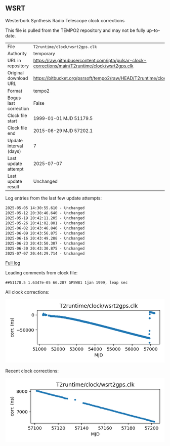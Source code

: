 
## WSRT

Westerbork Synthesis Radio Telescope clock corrections

This file is pulled from the TEMPO2 repository and may not be fully
up-to-date.

|     |     |
|:--- |:--- |
| File | `T2runtime/clock/wsrt2gps.clk` |
| Authority | temporary |
| URL in repository | <https://raw.githubusercontent.com/ipta/pulsar-clock-corrections/main/T2runtime/clock/wsrt2gps.clk> |
| Original download URL | <https://bitbucket.org/psrsoft/tempo2/raw/HEAD/T2runtime/clock/wsrt2gps.clk> |
| Format | tempo2 |
| Bogus last correction | False |
| Clock file start | 1999-01-01 MJD 51179.5 |
| Clock file end | 2015-06-29 MJD 57202.1 |
| Update interval (days) | 7 |
| Last update attempt | 2025-07-07 |
| Last update result | Unchanged |

Log entries from the last few update attempts:
```
2025-05-05 14:30:55.610 - Unchanged
2025-05-12 20:38:46.640 - Unchanged
2025-05-19 20:42:11.205 - Unchanged
2025-05-26 20:41:02.801 - Unchanged
2025-06-02 20:43:46.846 - Unchanged
2025-06-09 20:43:56.875 - Unchanged
2025-06-16 20:43:49.288 - Unchanged
2025-06-23 20:43:50.307 - Unchanged
2025-06-30 20:43:30.875 - Unchanged
2025-07-07 20:44:29.714 - Unchanged
```
[Full log](https://raw.githubusercontent.com/ipta/pulsar-clock-corrections/main/log/T2runtime/clock/wsrt2gps.clk.log)

Leading comments from clock file:

    ##51178.5 1.6347e-05 66.287 GPSWB1 1jan 1999, leap sec



All clock corrections:

![plot of all clock corrections](wsrt2gps.clk.png "All corrections")

Recent clock corrections:

![plot of recent clock corrections](wsrt2gps.clk.short.png "Recent corrections")

